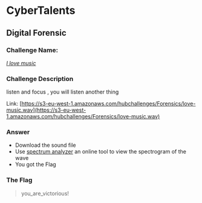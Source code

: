 # CyberTalents
## Digital Forensic

### Challenge Name:
 [*I love music*](https://cybertalents.com/challenges/forensics/i-love-music)
 
### Challenge Description
listen and focus , you will listen another thing

Link: [https://s3-eu-west-1.amazonaws.com/hubchallenges/Forensics/love-music.wav](https://s3-eu-west-1.amazonaws.com/hubchallenges/Forensics/love-music.wav)

### Answer
* Download the sound file
* Use [spectrum analyzer](https://academo.org/demos/spectrum-analyzer/) an online tool to view the spectrogram of the wave  
* You got the Flag


### The Flag
 > you_are_victorious! 

